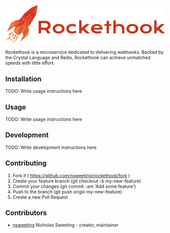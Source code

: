 ![alt tag](https://github.com/nsweeting/rockethook/blob/master/rockethook-logo.png?raw=true)

Rockethook is a microservice dedicated to delivering webhooks. Backed by the Crystal Language and Redis, Rockethook can achieve unmatched speeds with little effort.

## Installation

TODO: Write usage instructions here

## Usage

TODO: Write usage instructions here

## Development

TODO: Write development instructions here

## Contributing

1. Fork it ( https://github.com/nsweeting/rockethook/fork )
2. Create your feature branch (git checkout -b my-new-feature)
3. Commit your changes (git commit -am 'Add some feature')
4. Push to the branch (git push origin my-new-feature)
5. Create a new Pull Request

## Contributors

- [nsweeting](https://github.com/nsweeting) Nicholas Sweeting - creator, maintainer
